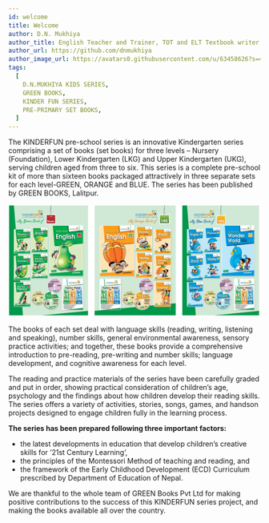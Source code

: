 ```yaml
---
id: welcome
title: Welcome
author: D.N. Mukhiya
author_title: English Teacher and Trainer, TOT and ELT Textbook writer.
author_url: https://github.com/dnmukhiya
author_image_url: https://avatars0.githubusercontent.com/u/63458626?s=400&v=4
tags:
  [
    D.N.MUKHIYA KIDS SERIES,
    GREEN BOOKS,
    KINDER FUN SERIES,
    PRE-PRIMARY SET BOOKS,
  ]
---
```


The KINDERFUN pre-school series is an innovative Kindergarten series comprising a set of books (set books) for three levels – Nursery (Foundation), Lower Kindergarten (LKG) and Upper Kindergarten (UKG), serving children aged from three to six. This series is a complete pre-school kit of more than sixteen books packaged attractively in three separate sets for each level-GREEN, ORANGE and BLUE. The series has been published by GREEN BOOKS, Lalitpur.

<p align="center">
  <img src="KINDERFUN-Series-for-Pre-primers.png" alt="KINDERFUN-Series-for-Pre-primers" />
</p>

The books of each set deal with language skills (reading, writing, listening and speaking), number skills, general environmental awareness, sensory practice activities; and together, these books provide a comprehensive introduction to pre-reading, pre-writing and number skills; language development, and cognitive awareness for each level.

The reading and practice materials of the series have been carefully graded and put in order, showing practical consideration of children’s age, psychology and the findings about how children develop their reading skills. The series offers a variety of activities, stories, songs, games, and handson projects designed to engage children fully in the learning process.

**The series has been prepared following three important factors:**

- the latest developments in education that develop children’s creative skills for ‘21st Century Learning’,
- the principles of the Montessori Method of teaching and reading, and
- the framework of the Early Childhood Development (ECD) Curriculum prescribed by Department of Education of Nepal.

We are thankful to the whole team of GREEN Books Pvt Ltd for making positive contributions to the success of this KINDERFUN series project, and making the books available all over the country.
